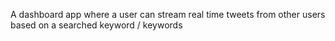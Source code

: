 A dashboard app where a user can stream real time tweets from other users based on a searched keyword / keywords
